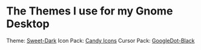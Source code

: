 # The Themes I use for my Gnome Desktop

Theme: [Sweet-Dark](https://www.gnome-look.org/p/1253385/)
Icon Pack: [Candy Icons](https://www.gnome-look.org/p/1305251/)
Cursor Pack: [GoogleDot-Black](https://www.gnome-look.org/p/1638261/)
